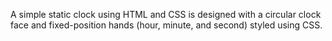 A simple static clock using HTML and CSS is designed with a circular clock face and fixed-position hands (hour, minute, and second) styled using CSS.
